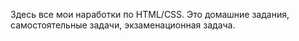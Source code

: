 Здесь все мои наработки по HTML/CSS. Это домашние задания, самостоятельные задачи, экзаменационная задача.

